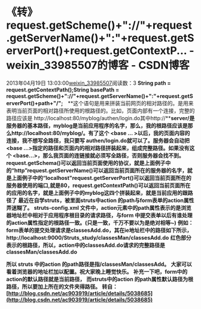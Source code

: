 # 《转》request.getScheme()+"://"+request.getServerName()+":"+request.getServerPort()+request.getContextP... - weixin_33985507的博客 - CSDN博客
2013年04月19日 13:03:00[weixin_33985507](https://me.csdn.net/weixin_33985507)阅读数：3
**String path = request.getContextPath();String basePath = request.getScheme()****+"://"****+request.getServerName()+":"+request.getServerPort()+path+"/";    <base href=" <%=basePath%>">**
**这个语句是用来拼装当前网页的相对路径的。<base href="...">是用来表明当前页面的相对路径所使用的根路径的。比如，页面内部有一个连接，完整的路径应该是 http://localhost:80/myblog/authen/login.do其中http://****server/是服务器的基本路径，myblog是当前应用程序的名字，那么，我的根路径应该是那么http://localhost:80/myblog/。有了这个 <base ... >以后，我的页面内容的连接，我不想写全路径，我只要写 authen/login.do就可以了。服务器会自动把 <base ...>指定的路径和页面内的相对路径拼装起来，组成完整路径。如果没有这个 <base...>，那么我页面的连链接就必须写全路径，否则服务器会找不到。request.getSchema()可以返回当前页面使用的协议，就是上面例子中的“http”request.getServerName()可以返回当前页面所在的服务器的名字，就是上面例子中的“localhost"request.getServerPort()可以返回当前页面所在的服务器使用的端口,就是80，request.getContextPath()可以返回当前页面所在的应用的名字，就是上面例子中的myblog这四个拼装起来，就是当前应用的跟路径了**
**最近在自学struts，被里面struts中action 的path与form表单的action属性弄迷糊了。**
**struts-config.xml 文件中，action元素中的path属性表示的是浏览器地址栏中相对于应用程序根目录的请求路径，与form 中提交表单以后有谁处理的action属性指定的根路径一致。(只是一致，千万不要以为是绝对相等~)**
**例如：form表单的提交处理请求是classesAdd.do，其在ie地址栏中的路径如下所示，**
**http://localhost:9000/Struts_study/classesMan/classesAdd.do**
**红色部分表示的根路径，所以，action中的classesAdd.do请求的完整路径是classesMan/classesAdd.do**
**<form name="form1" action="classesAdd.do" method=post>**
**所以 struts 中的action 的path路径是指/classesMan/classesAdd。**
**大家可以看着浏览器的地址栏加以配置。祝大家晚上睡觉快乐。**
**补充一下吧，form中的action的默认路径就是当前路径，**
**而struts中的action 的path属性默认路径为根路径，所以要加上所在的文件夹得路径。**
**转自：[http://blog.csdn.net/ac903919/article/details/5038685](http://blog.csdn.net/ac903919/article/details/5038685)**
